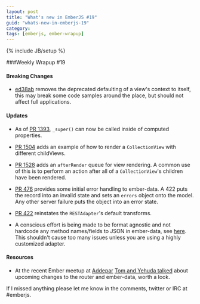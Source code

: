 ```yaml
---
layout: post
title: "What's new in EmberJS #19"
guid: "whats-new-in-emberjs-19"
category:
tags: [emberjs, ember-wrapup]
---
```

{% include JB/setup %}

###Weekly Wrapup #19

#### Breaking Changes

* [ed38ab](https://github.com/emberjs/ember.js/commit/ed38ab3777733597ac5abd33ce26c3edeb2d7d13) removes the deprecated defaulting of a view's context to itself, this may break some code samples around the place, but should not affect full applications.

#### Updates

* As of [PR 1393](https://github.com/emberjs/ember.js/pull/1393), `_super()` can now be called inside of computed properties.

* [PR 1504](https://github.com/emberjs/ember.js/pull/1504) adds an example of how to render a `CollectionView` with different childViews.

* [PR 1528](https://github.com/emberjs/ember.js/pull/1528) adds an `afterRender` queue for view rendering. A common use of this is to perform an action after all of a `CollectionView`'s children have been rendered.

* [PR 476](https://github.com/emberjs/data/pull/476) provides some initial error handling to ember-data. A 422 puts the record into an invalid state and sets an `errors` object onto the model. Any other server failure puts the object into an error state.

* [PR 422](https://github.com/emberjs/data/pull/422) reinstates the `RESTAdapter`'s default transforms.

* A conscious effort is being made to be format agnostic and not hardcode any method names/fields to JSON in ember-data, see [here](https://github.com/emberjs/data/commit/03739a7783de33b1ab1a89f3ecef236d7d3ba064). This shouldn't cause too many issues unless you are using a highly customized adapter.

#### Resources

* At the recent Ember meetup at [Addepar](https://addepar.com/) [Tom and Yehuda talked](https://addepar.com/ember/) about upcoming changes to the router and ember-data, worth a look.


If I missed anything please let me know in the comments, twitter or IRC at #emberjs.
